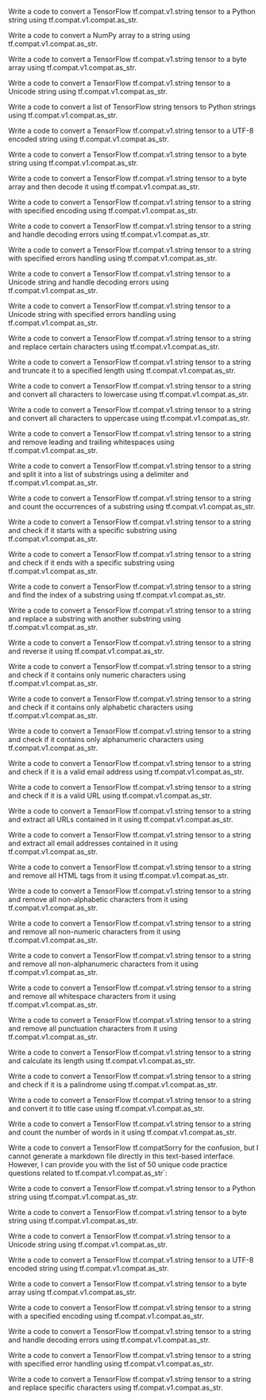 Write a code to convert a TensorFlow tf.compat.v1.string tensor to a Python string using tf.compat.v1.compat.as_str.

Write a code to convert a NumPy array to a string using tf.compat.v1.compat.as_str.

Write a code to convert a TensorFlow tf.compat.v1.string tensor to a byte array using tf.compat.v1.compat.as_str.

Write a code to convert a TensorFlow tf.compat.v1.string tensor to a Unicode string using tf.compat.v1.compat.as_str.

Write a code to convert a list of TensorFlow string tensors to Python strings using tf.compat.v1.compat.as_str.

Write a code to convert a TensorFlow tf.compat.v1.string tensor to a UTF-8 encoded string using tf.compat.v1.compat.as_str.

Write a code to convert a TensorFlow tf.compat.v1.string tensor to a byte string using tf.compat.v1.compat.as_str.

Write a code to convert a TensorFlow tf.compat.v1.string tensor to a byte array and then decode it using tf.compat.v1.compat.as_str.

Write a code to convert a TensorFlow tf.compat.v1.string tensor to a string with specified encoding using tf.compat.v1.compat.as_str.

Write a code to convert a TensorFlow tf.compat.v1.string tensor to a string and handle decoding errors using tf.compat.v1.compat.as_str.

Write a code to convert a TensorFlow tf.compat.v1.string tensor to a string with specified errors handling using tf.compat.v1.compat.as_str.

Write a code to convert a TensorFlow tf.compat.v1.string tensor to a Unicode string and handle decoding errors using tf.compat.v1.compat.as_str.

Write a code to convert a TensorFlow tf.compat.v1.string tensor to a Unicode string with specified errors handling using tf.compat.v1.compat.as_str.

Write a code to convert a TensorFlow tf.compat.v1.string tensor to a string and replace certain characters using tf.compat.v1.compat.as_str.

Write a code to convert a TensorFlow tf.compat.v1.string tensor to a string and truncate it to a specified length using tf.compat.v1.compat.as_str.

Write a code to convert a TensorFlow tf.compat.v1.string tensor to a string and convert all characters to lowercase using tf.compat.v1.compat.as_str.

Write a code to convert a TensorFlow tf.compat.v1.string tensor to a string and convert all characters to uppercase using tf.compat.v1.compat.as_str.

Write a code to convert a TensorFlow tf.compat.v1.string tensor to a string and remove leading and trailing whitespaces using tf.compat.v1.compat.as_str.

Write a code to convert a TensorFlow tf.compat.v1.string tensor to a string and split it into a list of substrings using a delimiter and tf.compat.v1.compat.as_str.

Write a code to convert a TensorFlow tf.compat.v1.string tensor to a string and count the occurrences of a substring using tf.compat.v1.compat.as_str.

Write a code to convert a TensorFlow tf.compat.v1.string tensor to a string and check if it starts with a specific substring using tf.compat.v1.compat.as_str.

Write a code to convert a TensorFlow tf.compat.v1.string tensor to a string and check if it ends with a specific substring using tf.compat.v1.compat.as_str.

Write a code to convert a TensorFlow tf.compat.v1.string tensor to a string and find the index of a substring using tf.compat.v1.compat.as_str.

Write a code to convert a TensorFlow tf.compat.v1.string tensor to a string and replace a substring with another substring using tf.compat.v1.compat.as_str.

Write a code to convert a TensorFlow tf.compat.v1.string tensor to a string and reverse it using tf.compat.v1.compat.as_str.

Write a code to convert a TensorFlow tf.compat.v1.string tensor to a string and check if it contains only numeric characters using tf.compat.v1.compat.as_str.

Write a code to convert a TensorFlow tf.compat.v1.string tensor to a string and check if it contains only alphabetic characters using tf.compat.v1.compat.as_str.

Write a code to convert a TensorFlow tf.compat.v1.string tensor to a string and check if it contains only alphanumeric characters using tf.compat.v1.compat.as_str.

Write a code to convert a TensorFlow tf.compat.v1.string tensor to a string and check if it is a valid email address using tf.compat.v1.compat.as_str.

Write a code to convert a TensorFlow tf.compat.v1.string tensor to a string and check if it is a valid URL using tf.compat.v1.compat.as_str.

Write a code to convert a TensorFlow tf.compat.v1.string tensor to a string and extract all URLs contained in it using tf.compat.v1.compat.as_str.

Write a code to convert a TensorFlow tf.compat.v1.string tensor to a string and extract all email addresses contained in it using tf.compat.v1.compat.as_str.

Write a code to convert a TensorFlow tf.compat.v1.string tensor to a string and remove all HTML tags from it using tf.compat.v1.compat.as_str.

Write a code to convert a TensorFlow tf.compat.v1.string tensor to a string and remove all non-alphabetic characters from it using tf.compat.v1.compat.as_str.

Write a code to convert a TensorFlow tf.compat.v1.string tensor to a string and remove all non-numeric characters from it using tf.compat.v1.compat.as_str.

Write a code to convert a TensorFlow tf.compat.v1.string tensor to a string and remove all non-alphanumeric characters from it using tf.compat.v1.compat.as_str.

Write a code to convert a TensorFlow tf.compat.v1.string tensor to a string and remove all whitespace characters from it using tf.compat.v1.compat.as_str.

Write a code to convert a TensorFlow tf.compat.v1.string tensor to a string and remove all punctuation characters from it using tf.compat.v1.compat.as_str.

Write a code to convert a TensorFlow tf.compat.v1.string tensor to a string and calculate its length using tf.compat.v1.compat.as_str.

Write a code to convert a TensorFlow tf.compat.v1.string tensor to a string and check if it is a palindrome using tf.compat.v1.compat.as_str.

Write a code to convert a TensorFlow tf.compat.v1.string tensor to a string and convert it to title case using tf.compat.v1.compat.as_str.

Write a code to convert a TensorFlow tf.compat.v1.string tensor to a string and count the number of words in it using tf.compat.v1.compat.as_str.

Write a code to convert a TensorFlow tf.compatSorry for the confusion, but I cannot generate a markdown file directly in this text-based interface. However, I can provide you with the list of 50 unique code practice questions related to tf.compat.v1.compat.as_str`:

Write a code to convert a TensorFlow tf.compat.v1.string tensor to a Python string using tf.compat.v1.compat.as_str.

Write a code to convert a TensorFlow tf.compat.v1.string tensor to a byte string using tf.compat.v1.compat.as_str.

Write a code to convert a TensorFlow tf.compat.v1.string tensor to a Unicode string using tf.compat.v1.compat.as_str.

Write a code to convert a TensorFlow tf.compat.v1.string tensor to a UTF-8 encoded string using tf.compat.v1.compat.as_str.

Write a code to convert a TensorFlow tf.compat.v1.string tensor to a byte array using tf.compat.v1.compat.as_str.

Write a code to convert a TensorFlow tf.compat.v1.string tensor to a string with a specified encoding using tf.compat.v1.compat.as_str.

Write a code to convert a TensorFlow tf.compat.v1.string tensor to a string and handle decoding errors using tf.compat.v1.compat.as_str.

Write a code to convert a TensorFlow tf.compat.v1.string tensor to a string with specified error handling using tf.compat.v1.compat.as_str.

Write a code to convert a TensorFlow tf.compat.v1.string tensor to a string and replace specific characters using tf.compat.v1.compat.as_str.